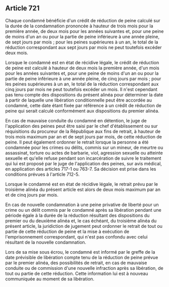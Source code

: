 Article 721
----
Chaque condamné bénéficie d'un crédit de réduction de peine calculé sur la durée
de la condamnation prononcée à hauteur de trois mois pour la première année, de
deux mois pour les années suivantes et, pour une peine de moins d'un an ou pour
la partie de peine inférieure à une année pleine, de sept jours par mois ; pour
les peines supérieures à un an, le total de la réduction correspondant aux sept
jours par mois ne peut toutefois excéder deux mois.

Lorsque le condamné est en état de récidive légale, le crédit de réduction de
peine est calculé à hauteur de deux mois la première année, d'un mois pour les
années suivantes et, pour une peine de moins d'un an ou pour la partie de peine
inférieure à une année pleine, de cinq jours par mois ; pour les peines
supérieures à un an, le total de la réduction correspondant aux cinq jours par
mois ne peut toutefois excéder un mois. Il n'est cependant pas tenu compte des
dispositions du présent alinéa pour déterminer la date à partir de laquelle une
libération conditionnelle peut être accordée au condamné, cette date étant fixée
par référence à un crédit de réduction de peine qui serait calculé conformément
aux dispositions du premier alinéa.

En cas de mauvaise conduite du condamné en détention, le juge de l'application
des peines peut être saisi par le chef d'établissement ou sur réquisitions du
procureur de la République aux fins de retrait, à hauteur de trois mois maximum
par an et de sept jours par mois, de cette réduction de peine. Il peut également
ordonner le retrait lorsque la personne a été condamnée pour les crimes ou
délits, commis sur un mineur, de meurtre ou assassinat, torture ou actes de
barbarie, viol, agression sexuelle ou atteinte sexuelle et qu'elle refuse
pendant son incarcération de suivre le traitement qui lui est proposé par le
juge de l'application des peines, sur avis médical, en application des articles
717-1 ou 763-7. Sa décision est prise dans les conditions prévues à l'article
712-5.

Lorsque le condamné est en état de récidive légale, le retrait prévu par le
troisième alinéa du présent article est alors de deux mois maximum par an et de
cinq jours par mois.

En cas de nouvelle condamnation à une peine privative de liberté pour un crime
ou un délit commis par le condamné après sa libération pendant une période égale
à la durée de la réduction résultant des dispositions du premier ou du deuxième
alinéa et, le cas échéant, du troisième alinéa du présent article, la
juridiction de jugement peut ordonner le retrait de tout ou partie de cette
réduction de peine et la mise à exécution de l'emprisonnement correspondant, qui
n'est pas confondu avec celui résultant de la nouvelle condamnation.

Lors de sa mise sous écrou, le condamné est informé par le greffe de la date
prévisible de libération compte tenu de la réduction de peine prévue par le
premier alinéa, des possibilités de retrait, en cas de mauvaise conduite ou de
commission d'une nouvelle infraction après sa libération, de tout ou partie de
cette réduction. Cette information lui est à nouveau communiquée au moment de sa
libération.
